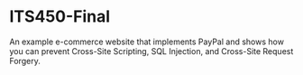 # ITS450-Final
An example e-commerce website that implements PayPal and shows how you can prevent Cross-Site Scripting, SQL Injection, and Cross-Site Request Forgery.

